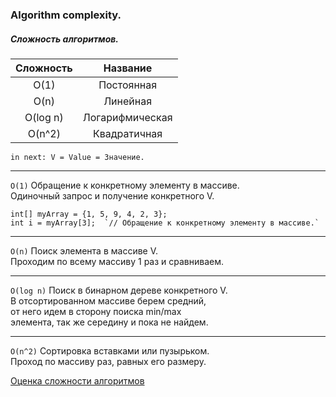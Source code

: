 ### Algorithm complexity.  
##### Сложность алгоритмов.  

|Сложность|Название|
|:-:|:-:|
|O(1)		|Постоянная|
|O(n)		|Линейная|
|O(log n)	|Логарифмическая|
|O(n^2)		|Квадратичная|

`in next: V = Value = Значение.`  

- - -  

`O(1)`
Обращение к конкретному элементу в массиве.  
Одиночный запрос и получение конкретного V.  

    int[] myArray = {1, 5, 9, 4, 2, 3};  
    int i = myArray[3];  `// Обращение к конкретному элементу в массиве.`  

- - -  

`O(n)`
Поиск элемента в массиве V.  
Проходим по всему массиву 1 раз и сравниваем.

- - -  

`O(log n)`
Поиск в бинарном дереве конкретного V.  
В отсортированном массиве берем средний,  
от него идем в сторону поиска min/max  
элемента, так же середину и пока не найдем.  

- - -  

`O(n^2)`
Сортировка вставками или пузырьком.  
Проход по массиву раз, равных его размеру.  

[Оценка сложности алгоритмов](https://tproger.ru/articles/computational-complexity-explained/)